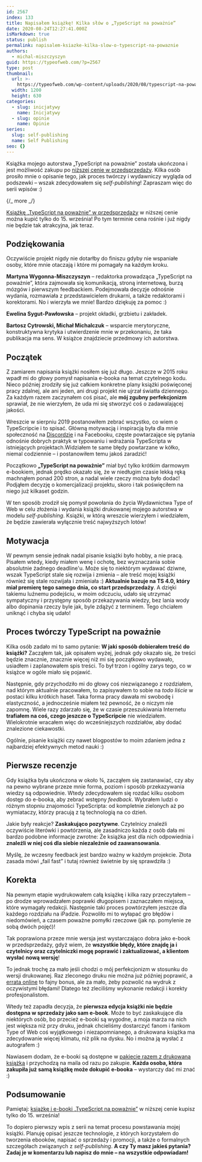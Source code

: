 ```yaml
---
id: 2567
index: 133
title: Napisałem książkę! Kilka słów o „TypeScript na poważnie”
date: 2020-08-24T12:27:41.000Z
isMarkdown: true
status: publish
permalink: napisalem-ksiazke-kilka-slow-o-typescript-na-powaznie
authors:
  - michal-miszczyszyn
guid: https://typeofweb.com/?p=2567
type: post
thumbnail:
  url: >-
    https://typeofweb.com/wp-content/uploads/2020/08/typescript-na-powaznie-od-kuchni-1.png
  width: 1200
  height: 630
categories:
  - slug: inicjatywy
    name: Inicjatywy
  - slug: opinie
    name: Opinie
series:
  slug: self-publishing
  name: Self Publishing
seo: {}
---
```


Książka mojego autorstwa „TypeScript na poważnie” została ukończona i jest możliwość zakupu po [niższej cenie w przedsprzedaży](https://sklep.typeofweb.com/). Kilka osób prosiło mnie o opisanie tego, jak proces twórczy i wydawniczy wygląda od podszewki – wszak zdecydowałem się _self-publishing_! Zapraszam więc do serii wpisów :)

{/_ more _/}

<p class="important"><a href="https://sklep.typeofweb.com/">Książkę „TypeScript na poważnie” w przedsprzedaży</a> w niższej cenie można kupić tylko do 15. września! Po tym terminie cena rośnie i już nigdy nie będzie tak atrakcyjna, jak teraz.</p>

## Podziękowania

Oczywiście projekt nigdy nie dotarłby do finiszu gdyby nie wspaniałe osoby, które mnie otaczają i które mi pomagały na każdym kroku.

**Martyna Wygonna-Miszczyszyn** – redaktorka prowadząca „TypeScript na poważnie”, która zajmowała się komunikacją, stroną internetową, burzą mózgów i pierwszym feedbackiem. Podejmowała decyzje odnośnie wydania, rozmawiała z przedstawicielem drukarni, a także redaktorami i korektorami. No i wierzyła we mnie! Bardzo dziękuję za pomoc :)

**Ewelina Sygut-Pawłowska** – projekt okładki, grzbietu i zakładek.

**Bartosz Cytrowski, Michał Michalczuk** – wsparcie merytoryczne, konstruktywna krytyka i utwierdzenie mnie w przekonaniu, że taka publikacja ma sens. W książce znajdziecie przedmowy ich autorstwa.

## Początek

Z zamiarem napisania książki nosiłem się już długo. Jeszcze w 2015 roku wpadł mi do głowy pomysł napisania e-booka na temat czytelnego kodu. Nieco później zrodziły się już całkiem konkretne plany książki poświęconej pracy zdalnej, ale ani jeden, ani drugi projekt nie ujrzał światła dziennego. Za każdym razem zaczynałem coś pisać, ale **mój zgubny perfekcjonizm** sprawiał, że nie wierzyłem, że uda mi się stworzyć coś o zadawalającej jakości.

Wreszcie w sierpniu 2019 postanowiłem zebrać wszystko, co wiem o TypeScripcie i to spisać. Główną motywacją i inspiracją była dla mnie społeczność na [Discordzie](https://discord.typeofweb.com/) i na Facebooku, częste powtarzające się pytania odnośnie dobrych praktyk w typowaniu i wdrażania TypeScripta w istniejących projektach.Widziałem te same błędy powtarzane w kółko, niemal codziennie – i postanowiłem temu jakoś zaradzić!

Początkowo **„TypeScript na poważnie”** miał być tylko krótkim darmowym e-bookiem, jednak prędko okazało się, że w niedługim czasie lekką ręką machnąłem ponad 200 stron, a nadal wiele rzeczy można było dodać! Podjąłem decyzję o komercjalizacji projektu, skoro i tak poświęciłem na niego już kilkaset godzin.

W ten sposób zrodził się pomysł powołania do życia Wydawnictwa Type of Web w celu złożenia i wydania książki drukowanej mojego autorstwa w modelu _self-publishing_. Książki, w którą wreszcie wierzyłem i wiedziałem, że będzie zawierała wyłącznie treść najwyższych lotów!

## Motywacja

W pewnym sensie jednak nadal pisanie książki było hobby, a nie pracą. Pisałem wtedy, kiedy miałem wenę i ochotę, bez wyznaczania sobie absolutnie żadnego deadline'u. Może się to niektórym wydawać dziwne, wszak TypeScript stale się rozwija i zmienia – ale treść mojej książki również się stale rozwijała i zmieniała :) **Aktualnie bazuje na TS 4.0, który miał premierę tego samego dnia, co start przedsprzedaży**. A dzięki takiemu luźnemu podejściu, w moim odczuciu, udało się utrzymać sympatyczny i przystępny sposób przekazywania wiedzy, bez lania wody albo dopinania rzeczy byle jak, byle zdążyć z terminem. Tego chciałem uniknąć i chyba się udało!

## Proces twórczy TypeScript na poważnie

Kilka osób zadało mi to samo pytanie: **W jaki sposób dobierałem treść do książki?** Zacząłem tak, jak opisałem wyżej, jednak gdy okazało się, że treści będzie znacznie, znacznie więcej niż mi się początkowo wydawało, usiadłem i zaplanowałem spis treści. To był trzon i ogólny zarys tego, co w książce w ogóle miało się pojawić.

Następnie, gdy przychodziło mi do głowy coś niezwiązanego z rozdziałem, nad którym aktualnie pracowałem, to zapisywałem to sobie na _todo liście_ w postaci kilku krótkich haseł. Taka forma pracy dawała mi swobodę i elastyczność, a jednocześnie miałem też pewność, że o niczym nie zapomnę. Wiele razy zdarzało się, że w czasie przeszukiwania Internetu **trafiałem na coś, czego jeszcze o TypeScripcie** nie wiedziałem. Wielokrotnie wracałem więc do wcześniejszych rozdziałów, aby dodać znalezione ciekawostki.

Ogólnie, pisanie książki czy nawet blogpostów to moim zdaniem jedna z najbardziej efektywnych metod nauki :)

## Pierwsze recenzje

Gdy książka była ukończona w około ¾, zacząłem się zastanawiać, czy aby na pewno wybrane przeze mnie forma, poziom i sposób przekazywania wiedzy są odpowiednie. Wtedy zdecydowałem się rozdać kilku osobom dostęp do e-booka, aby zebrać wstępny _feedback_. Wybrałem ludzi o różnym stopniu znajomości TypeScripta: od kompletnie zielonych aż po wymiataczy, którzy pracują z tą technologią na co dzień.

Jakie były reakcje? **Zaskakująco pozytywne**. Czytelnicy znaleźli oczywiście literówki i powtórzenia, ale zasadniczo każda z osób dała mi bardzo podobne informacje zwrotne: Że książka jest dla nich odpowiednia i **znaleźli w niej coś dla siebie niezależnie od zaawansowania**.

Myślę, że wczesny feedback jest bardzo ważny w każdym projekcie. Złota zasada mówi „fail fast” i tutaj również świetnie by się sprawdziła :)

## Korekta

Na pewnym etapie wydrukowałem całą książkę i kilka razy przeczytałem – po drodze wprowadzałem poprawki długopisem i zaznaczałem miejsca, które wymagały redakcji. Następnie taki proces powtórzyłem jeszcze dla każdego rozdziału na iPadzie. Pozwoliło mi to wyłapać gro błędów i niedomówień, a czasem poważne pomyłki rzeczowe (jak np. pomylenie ze sobą dwóch pojęć)!

Tak poprawiona przeze mnie wersja jest wystarczająco dobra jako e-book w przedsprzedaży, gdyż wiem, że **wszystkie błędy, które znajdę ja i czytelnicy oraz czytelniczki mogę poprawić i zaktualizować, a klientom wysłać nową wersję**!

To jednak trochę za mało jeśli chodzi o mój perfekcjonizm w stosunku do wersji drukowanej. Raz zleconego druku nie można już później poprawić, a [errata online](https://typeofweb.com/errata/) to fajny bonus, ale za mało, żeby pozwolić na wydruk z oczywistymi błędami! Dlatego też zleciliśmy wykonanie redakcji i korekty profesjonalistom.

Wtedy też zapadła decyzja, że **pierwsza edycja książki nie będzie dostępna w sprzedaży jako sam e-book**. Może to być zaskakujące dla niektórych osób, bo przecież e-booki są wygodne, a moja marża na nich jest większa niż przy druku, jednak chcieliśmy dostarczyć fanom i fankom Type of Web coś wyjątkowego i niezapomnianego, a drukowana książka ma zdecydowanie więcej klimatu, niż plik na dysku. No i można ją wysłać z autografem :)

Nawiasem dodam, że e-booki są dostępne w [pakiecie razem z drukowaną książką](https://sklep.typeofweb.com/produkt/ksiazka-ebook-typescript-na-powaznie/) i przychodzą na maila od razu po zakupie. **Każda osoba, która zakupiła już samą książkę może dokupić e-booka** – wystarczy dać mi znać :)

## Podsumowanie

Pamiętaj: [książkę i e-booki „TypeScript na poważnie”](https://sklep.typeofweb.com/) w niższej cenie kupisz tylko do 15. września!

To dopiero pierwszy wpis z serii na temat procesu powstawania mojej książki. Planuję opisać jeszcze technologie, z których korzystałem do tworzenia ebooków, napisać o sprzedaży i promocji, a także o formalnych szczegółach związanych z _self-publishing_. **A czy Ty masz jakieś pytania? Zadaj je w komentarzu lub napisz do mnie – na wszystkie odpowiadam!**
